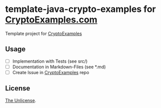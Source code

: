 # template-java-crypto-examples for [CryptoExamples.com](http://cryptoexamples.com)

Template project for [CryptoExamples](https://github.com/kmindi/crypto-examples)

## Usage

- [ ] Implementation with Tests (see src/)
- [ ] Documentation in Markdown-Files (see \*.md)
- [ ] Create Issue in [CryptoExamples](https://github.com/kmindi/crypto-examples) repo

## License

[The Unlicense](LICENSE).
